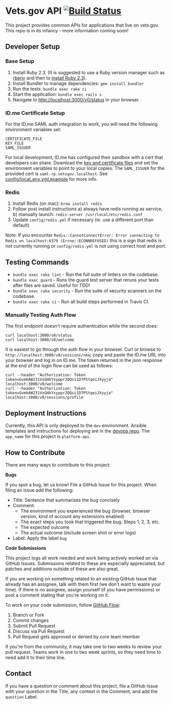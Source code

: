 # Vets.gov API [![Build Status](https://travis-ci.org/department-of-veterans-affairs/vets-api.svg?branch=master)](https://travis-ci.org/department-of-veterans-affairs/vets-api)

This project provides common APIs for applications that live on vets.gov. This repo is in its infancy - more information coming soon!

## Developer Setup

### Base Setup

1. Install Ruby 2.3. (It is suggested to use a Ruby version manager such as [rbenv](https://github.com/rbenv/rbenv#installation) and then to [install Ruby 2.3](https://github.com/rbenv/rbenv#installing-ruby-versions)).
1. Install Bundler to manage dependencies: `gem install bundler`
1. Run the tests: `bundle exec rake ci`
1. Start the application: `bundle exec rails s`
1. Navigate to <http://localhost:3000/v0/status> in your browser.

### ID.me Certificate Setup
For the ID.me SAML auth integration to work, you will need the following environment variables set:
```
CERTIFICATE_FILE
KEY_FILE
SAML_ISSUER
```

For local development, ID.me has configured their sandbox with a cert that developers can share. Download the [key and certificate files](https://github.com/department-of-veterans-affairs/platform-team/tree/master/identity/certificates) and set the environment variables to point to your local copies. The `SAML_ISSUER` for the provided cert is `saml-rp.vetsgov.localhost`. See [config/local_env.yml.example](config/local_env.yml.example) for more info.

### Redis

1. Install Redis (on mac): `brew install redis`
1. Follow post install instructions a) always have redis running as service, b) manually launch: `redis-server /usr/local/etc/redis.conf`
1. Update `config/redis.yml` if necessary (ie. use a different port than default)

Note: If you encounter `Redis::CannotConnectError: Error connecting to Redis on localhost:6379 (Errno::ECONNREFUSED)`
this is a sign that redis is not currently running or `config/redis.yml` is not using correct host and port.

## Testing Commands
- `bundle exec rake lint` - Run the full suite of linters on the codebase.
- `bundle exec guard` - Runs the guard test server that reruns your tests after files are saved. Useful for TDD!
- `bundle exec rake security` - Run the suite of security scanners on the codebase.
- `bundle exec rake ci` - Run all build steps performed in Travis CI.

### Manually Testing Auth Flow
The first endpoint doesn't require authentication while the second does:
```
curl localhost:3000/v0/status
curl localhost:3000/v0/welcome
```

It is easiest to go through the auth flow in your browser. Curl or browse to `http://localhost:3000/v0/sessions/new`; copy and paste the ID.me URL into your browser and log in on ID.me. The token returned in the json response at the end of the login flow can be used as follows:

```
curl --header "Authorization: Token token=GvmkAW231VxGHkYxyppr2QQsi1D7PStqeiJXyyja" localhost:3000/v0/welcome
curl --header "Authorization: Token token=GvmkAW231VxGHkYxyppr2QQsi1D7PStqeiJXyyja" localhost:3000/v0/sessions/profile
```

## Deployment Instructions

Currently, this API is only deployed to the `dev` environment. Ansible templates and instructions for deploying are in the [devops repo](https://github.com/department-of-veterans-affairs/devops/tree/master/ansible). The `app_name` for this project is `platform-api`.

## How to Contribute

There are many ways to contribute to this project:

**Bugs**

If you spot a bug, let us know! File a GitHub Issue for this project. When filing an issue add the following:

- Title: Sentence that summarizes the bug concisely
- Comment:
    - The environment you experienced the bug (browser, browser version, kind of account any extensions enabled)
    - The exact steps you took that triggered the bug. Steps 1, 2, 3, etc.
    - The expected outcome
    - The actual outcome (include screen shot or error logs)
- Label: Apply the label `bug`

**Code Submissions**

This project logs all work needed and work being actively worked on via GitHub Issues. Submissions related to these are especially appreciated, but patches and additions outside of these are also great.

If you are working on something related to an existing GitHub Issue that already has an assignee, talk with them first (we don't want to waste your time). If there is no assignee, assign yourself (if you have permissions) or post a comment stating that you're working on it.

To work on your code submission, follow [GitHub Flow](https://guides.github.com/introduction/flow/):

1. Branch or Fork
1. Commit changes
1. Submit Pull Request
1. Discuss via Pull Request
1. Pull Request gets approved or denied by core team member

If you're from the community, it may take one to two weeks to review your pull request. Teams work in one to two week sprints, so they need time to need add it to their time line.

## Contact

If you have a question or comment about this project, file a GitHub Issue with your question in the Title, any context in the Comment, and add the `question` Label.
